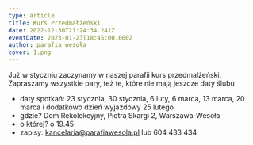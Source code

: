 ```yaml
---
type: article
title: Kurs Przedmałżeński
date: 2022-12-30T21:24:34.241Z
eventDate: 2023-01-23T18:45:00.000Z
author: parafia wesoła
cover: 1.png
---
```

<!--StartFragment-->

Już w styczniu zaczynamy w naszej parafii kurs przedmałżeński. Zapraszamy wszystkie pary, też te, które nie mają jeszcze daty ślubu 

* daty spotkań: 23 stycznia, 30 stycznia, 6 luty, 6 marca, 13 marca, 20 marca i dodatkowo dzień wyjazdowy 25 lutego
* gdzie? Dom Rekolekcyjny, Piotra Skargi 2, Warszawa-Wesoła
* o której? o 19.45
* zapisy: kancelaria@parafiawesola.pl lub 604 433 434

<!--EndFragment-->